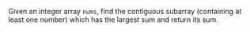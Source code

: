 Given an integer array `nums`, find the contiguous subarray (containing at least one number) which has the largest sum and return its sum.